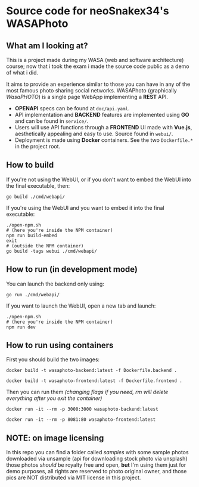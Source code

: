 # Source code for neoSnakex34's WASAPhoto  

## What am I looking at? 

This is a project made during my WASA (web and software architecture) course; now that i took the exam i made the source code public as a demo of what i did. 

It aims to provide an experience similar to those you can have in any of the most famous photo sharing social networks. 
WASAPhoto (graphically *WasaPHOTO*) is a single page WebApp implementing a **REST** API. 

* **OPENAPI** specs can be found at `doc/api.yaml`.
* API implementation and **BACKEND** features are implemented using **GO** and can be found in `service/`.
* Users will use API functions through a **FRONTEND** UI made with **Vue.js**, aesthetically appealing and easy to use. Source found in `webui/`. 
* Deployment is made using **Docker** containers. See the two `Dockerfile.*` in the project root.


## How to build

If you're not using the WebUI, or if you don't want to embed the WebUI into the final executable, then:

```shell
go build ./cmd/webapi/
```

If you're using the WebUI and you want to embed it into the final executable:

```shell
./open-npm.sh
# (here you're inside the NPM container)
npm run build-embed
exit
# (outside the NPM container)
go build -tags webui ./cmd/webapi/
```

## How to run (in development mode)

You can launch the backend only using:

```shell
go run ./cmd/webapi/
```

If you want to launch the WebUI, open a new tab and launch:

```shell
./open-npm.sh
# (here you're inside the NPM container)
npm run dev
```

## How to run using containers 

First you should build the two images: 

```shell
docker build -t wasaphoto-backend:latest -f Dockerfile.backend .
```

```shell
docker build -t wasaphoto-frontend:latest -f Dockerfile.frontend .
```

Then you can run them _(changing flags if you need, rm will delete everything after you exit the container)_

```shell
docker run -it --rm -p 3000:3000 wasaphoto-backend:latest
```

```shell
docker run -it --rm -p 8081:80 wasaphoto-frontend:latest
```

## NOTE: on image licensing 
In this repo you can find a folder called _samples_ with some sample photos downloaded via unsample (api for downloading stock photo via unsplash) 
those photos _should_ be royalty free and open, **but** I'm using them just for demo purposes, all rights are reserved to photo original owner, and those pics are NOT distributed via MIT license in this project.

